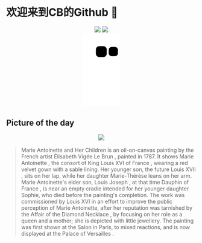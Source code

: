 
# 欢迎来到CB的Github 👋

<div align="center">
  <img height="137px" src="https://github-readme-stats.vercel.app/api?username=SuperCB&show_icons=true&theme=radical" />
  <img height="137px" src="https://github-readme-stats.vercel.app/api/top-langs/?username=SuperCB&hide_title=true&hide_border=true&layout=compact&langs_count=6&text_color=000&icon_color=fff" />
</div>


<div align="center">
    <img src="./contribution-snake/github-contribution-grid-snake.svg" />
</div>



## Picture of the day
<div align="center">
  <img width=400px src="https://upload.wikimedia.org/wikipedia/commons/thumb/7/7c/Louise_Elisabeth_Vig%C3%A9e-Lebrun_-_Marie-Antoinette_de_Lorraine-Habsbourg%2C_reine_de_France_et_ses_enfants_-_Google_Art_Project.jpg/525px-Louise_Elisabeth_Vig%C3%A9e-Lebrun_-_Marie-Antoinette_de_Lorraine-Habsbourg%2C_reine_de_France_et_ses_enfants_-_Google_Art_Project.jpg" />
</div>

>Marie Antoinette and Her Children  is an  oil-on-canvas painting  by the French artist  Élisabeth Vigée Le Brun , painted in 1787. It shows  Marie Antoinette , the consort of  King Louis XVI of France , wearing a red velvet gown with a sable lining. Her younger son, the future  Louis XVII , sits on her lap, while her daughter  Marie-Thérèse  leans on her arm. Marie Antoinette's elder son,  Louis Joseph , at that time  Dauphin of France , is near an empty cradle intended for her younger daughter Sophie, who died before the painting's completion. The work was commissioned by Louis XVI in an effort to improve the public perception of Marie Antoinette, after her reputation was tarnished by the  Affair of the Diamond Necklace , by focusing on her role as a queen and a mother; she is depicted with little jewellery. The painting was first shown at the  Salon  in Paris, to mixed reactions, and is now displayed at the  Palace of Versailles .


